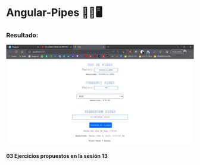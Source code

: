 # Angular-Pipes 👩‍💻🖥

<h3>Resultado:</h3>
<img src="https://github.com/star1602/Angular-Pipes/blob/main/pipes/Img%20-%20S13/Resultado%20-%20S13.jpg">

<h4> 03 Ejercicios propuestos en la sesión 13</h4>
